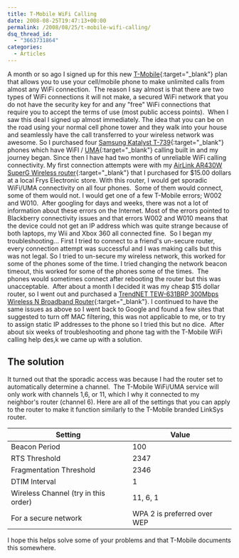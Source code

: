 ```yaml
---
title: T-Mobile WiFi Calling
date: 2008-08-25T19:47:13+00:00
permalink: /2008/08/25/t-mobile-wifi-calling/
dsq_thread_id:
  - "3663731864"
categories:
  - Articles
---
```

A month or so ago I signed up for this new [T-Mobile](https://www.t-mobile.com/){:target="_blank"} plan that allows you to use your cell/mobile phone to make unlimited calls from almost any WiFi connection.  The reason I say almost is that there are two types of WiFi connections it will not make, a secured WiFi network that you do not have the security key for and any "free" WiFi connections that require you to accept the terms of use (most public access points).  When I saw this deal I signed up almost immediately. The idea that you can be on the road using your normal cell phone tower and they walk into your house and seamlessly have the call transferred to your wireless network was awesome. So I purchased four [Samsung Katalyst T-739](https://www.t-mobile.com/shop/Phones/Cell-Phone-Detail.aspx?cell-phone=Samsung-Katalyst){:target="_blank"} phones which have WiFI / [UMA](https://en.wikipedia.org/wiki/Generic_Access_Network){:target="_blank"} calling built in and my journey began. Since then I have had two months of unreliable WiFi calling connectivity. My first connection attempts were with my [AirLink AR430W SuperG Wireless router](https://www.airlink101.com/products/ar430w.php){:target="_blank"} that I purchased for $15.00 dollars at a local Frys Electronic store. With this router, I would get sporadic WiFi/UMA connectivity on all four phones.  Some of them would connect, some of them would not. I would get one of a few T-Mobile errors; W002 and W010.  After googling for days and weeks, there was not a lot of information about these errors on the Internet. Most of the errors pointed to Blackberry connectivity issues and that errors W002 and W010 means that the device could not get an IP address which was quite strange because of both laptops, my Wii and Xbox 360 all connected fine.  So I began my troubleshooting... First I tried to connect to a friend's un-secure router, every connection attempt was successful and I was making calls but this was not legal. So I tried to un-secure my wireless network, this worked for some of the phones some of the time. I tried changing the network beacon timeout, this worked for some of the phones some of the times.  The phones would sometimes connect after rebooting the router but this was unacceptable.  After about a month I decided it was my cheap $15 dollar router, so I went out and purchased a [TrendNET TEW-631BRP 300Mbps Wireless N Broadband Router](https://trendnet.com/products/proddetail.asp?prod=110_TEW-631BRP&cat=66){:target="_blank"}. I continued to have the same issues as above so I went back to Google and found a few sites that suggested to turn off MAC filtering, this was not applicable to me, or to try to assign static IP addresses to the phone so I tried this but no dice.  After about six weeks of troubleshooting and phone tag with the T-Mobile WiFi calling help des,k we came up with a solution.

## The solution

It turned out that the sporadic access was because I had the router set to automatically determine a channel.  The T-Mobile WiFi/UMA service will only work with channels 1,6, or 11, which I why it connected to my neighbor's router (channel 6). Here are all of the settings that you can apply to the router to make it function similarly to the T-Mobile branded LinkSys router.

|Setting|Value|
|--- |--- |
|Beacon Period|100|
|RTS Threshold|2347|
|Fragmentation Threshold|2346|
|DTIM Interval|1|
|Wireless Channel (try in this order)|11, 6, 1|
|For a secure network|WPA 2 is preferred over WEP|

I hope this helps solve some of your problems and that T-Mobile documents this somewhere.
